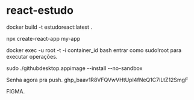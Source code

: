# react-estudo

docker build -t estudoreact:latest .

npx create-react-app my-app

docker exec -u root -t -i container_id bash entrar como sudo!root para executar operações.

sudo ./githubdesktop.appimage --install --no-sandbox

Senha agora pra push. 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


FIGMA.